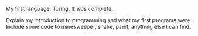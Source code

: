 My first language. Turing. It *was* complete.

Explain my introduction to programming and what my first programs were.
Include some code to minesweeper, snake, paint, anything else I can find.
